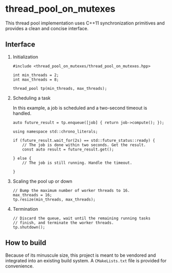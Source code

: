 thread_pool_on_mutexes
======================

This thread pool implementation uses C++11 synchronization primitives and
provides a clean and concise interface.

Interface
---------

 1. Initialization

        #include <thread_pool_on_mutexes/thread_pool_on_mutexes.hpp>

        int min_threads = 2;
        int max_threads = 8;

        thread_pool tp(min_threads, max_threads);

 2. Scheduling a task

    In this example, a job is scheduled and a two-second timeout is handled.

        auto future_result = tp.enqueue([job] { return job->compute(); });

        using namespace std::chrono_literals;

        if (future_result.wait_for(2s) == std::future_status::ready) {
            // The job is done within two seconds. Get the result.
            const auto result = future_result.get();

        } else {
            // The job is still running. Handle the timeout.

        }

 3. Scaling the pool up or down

        // Bump the maximum number of worker threads to 16.
        max_threads = 16;
        tp.resize(min_threads, max_threads);

 4. Termination

        // Discard the queue, wait until the remaining running tasks
        // finish, and terminate the worker threads.
        tp.shutdown();

How to build
------------

Because of its minuscule size, this project is meant to be vendored and
integrated into an existing build system. A `CMakeLists.txt` file is
provided for convenience.
